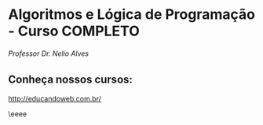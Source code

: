 # Algoritmos e Lógica de Programação - Curso COMPLETO
###### Professor Dr. Nelio Alves


## Conheça nossos cursos:

http://educandoweb.com.br/

\\eeee